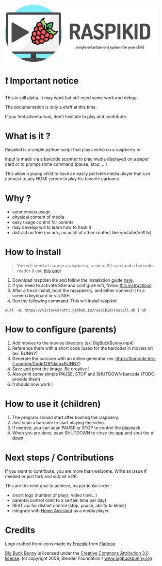 
![raspikid](https://raw.githubusercontent.com/victorcerutti/raspikid/master/raspikid.png)

# :heavy_exclamation_mark: Important notice
This is still alpha. It may work but still need some work and debug.

The documentation is only a draft at this time.

If you feel adventurous, don't hesitate to play and contribute.

# What is it ?
Raspikid is a simple python script that plays video on a raspberry pi.

Input is made via a barcode scanner to play media displayed on a paper card or to prompt some command (pause, stop, …)

This allow a young child to have an easily portable media player that can connect to any HDMI screen to play his favorite cartoons.

# Why ?
- autonomous usage
- physical content of media
- easy usage control for parents
- may develop will to learn how to hack it
- distraction free (no ads, no push of other content like youtube/netflix)

# How to install
>You will need of course a raspberry, a micro SD card and a barcode reader (I use [this one](https://www.amazon.fr/Proster-Lecteur-Code-Barres-Scanner-Automatique/dp/B00Y83TXOE/))
1. Download raspbian lite and follow the installation guide [here](https://www.raspberrypi.org/documentation/installation/installing-images/README.md).
2. If you need to activate SSH and configure wifi, follow [this instructions](https://www.raspberrypi.org/forums/viewtopic.php?t=191252).
3. After a fresh install, boot the rasppberry, and either connect it to a screen+keyboard or via SSH.
4. Run the following command. This will install raspikid.
```
curl -sL https://victorcerutti.github.io/raspikid/install.sh | sh
```

# How to configure (parents)
1. Add movies to the movies directory (ex: BigBuckBunny.mp4)
2. Reference them with a short code (used for the barcode) in movies.txt (ex: BUNNY)
3. Generate the barcode with an online generator (ex: https://barcode.tec-it.com/en/Code128?data=BUNNY)
4. Save and print the image. Be creative !
5. Also print some simple PAUSE, STOP and SHUTDOWN barcode (TODO: provide them)
5. It should now work !

# How to use it (children)
1. The program should start after booting the raspberry.
2. Just scan a barcode to start playing the video.
3. If needed, you can scan PAUSE or STOP to control the playback.
4. When you are done, scan SHUTDOWN to close the app and shut the pi down.

# Next steps / Contributions
If you want to contribute, you are more than welcome. Write an issue if needed or just fork and submit a PR.

This are the next goal to achieve, no particular order :
- smart logs (number of plays, video time…)
- parental control (limit to a certain time per day)
- REST api for distant control (stop, pause, ability to block)
- integrate with [Home Assistant](https://www.home-assistant.io/) as a media player

# Credits

Logo crafted from icons made by [Freepik](http://www.freepik.com) from [Flaticon](https://www.flaticon.com)

[Big Buck Bunny](https://peach.blender.org/) is licensed under the
[Creative Commons Attribution 3.0 license](http://creativecommons.org/licenses/by/3.0/).
(c) copyright 2008, Blender Foundation / www.bigbuckbunny.org

